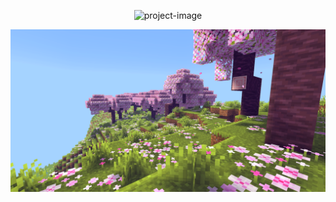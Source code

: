 <p align="center"><img src="https://socialify.git.ci/WhyFenceCode/Saturus/image?font=Inter&amp;forks=1&amp;language=1&amp;name=1&amp;owner=1&amp;pattern=Signal&amp;pulls=1&amp;stargazers=1&amp;theme=Light" alt="project-image"></p>
<img src="https://raw.githubusercontent.com/WhyFenceCode/Saturus/942d715083acdf07ce83b90ccb612456c9f85b00/images/cherryblossom.png" alt="project-screenshot">